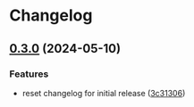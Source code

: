 # Changelog

## [0.3.0](https://github.com/torbjomg/generic-python-template/compare/v0.2.3...v0.3.0) (2024-05-10)


### Features

* reset changelog for initial release ([3c31306](https://github.com/torbjomg/generic-python-template/commit/3c313069a94f0054805b13be9454d46225e4646b))
